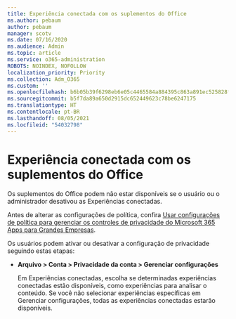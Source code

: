 ```yaml
---
title: Experiência conectada com os suplementos do Office
ms.author: pebaum
author: pebaum
manager: scotv
ms.date: 07/16/2020
ms.audience: Admin
ms.topic: article
ms.service: o365-administration
ROBOTS: NOINDEX, NOFOLLOW
localization_priority: Priority
ms.collection: Adm_O365
ms.custom: ''
ms.openlocfilehash: b6b05b39f6298eb6e05c4465584a884395c863a891ec525828f795809eeb787a
ms.sourcegitcommit: b5f7da89a650d2915dc652449623c78be6247175
ms.translationtype: HT
ms.contentlocale: pt-BR
ms.lasthandoff: 08/05/2021
ms.locfileid: "54032798"
---
```

# <a name="connected-experience-with-office-add-ins"></a>Experiência conectada com os suplementos do Office

Os suplementos do Office podem não estar disponíveis se o usuário ou o administrador desativou as Experiências conectadas.

Antes de alterar as configurações de política, confira [Usar configurações de política para gerenciar os controles de privacidade do Microsoft 365 Apps para Grandes Empresas](https://docs.microsoft.com/deployoffice/privacy/manage-privacy-controls).

Os usuários podem ativar ou desativar a configuração de privacidade seguindo estas etapas:

- **Arquivo > Conta > Privacidade da conta > Gerenciar configurações** 

    Em Experiências conectadas, escolha se determinadas experiências conectadas estão disponíveis, como experiências para analisar o conteúdo. Se você não selecionar experiências específicas em Gerenciar configurações, todas as experiências conectadas estarão disponíveis.
